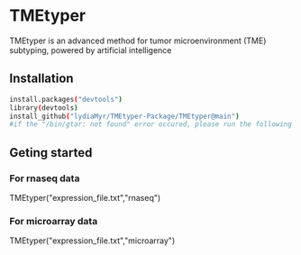 # TMEtyper
TMEtyper is an advanced method for tumor microenvironment (TME) subtyping, powered by artificial intelligence

## Installation
``` bash
install.packages("devtools")
library(devtools)
install_github("lydiaMyr/TMEtyper-Package/TMEtyper@main")
#if the "/bin/gtar: not found" error occured, please run the following command "export TAR="/bin/tar" before installation.
```
## Geting started
### For rnaseq data
TMEtyper("expression_file.txt","rnaseq")
### For microarray data
TMEtyper("expression_file.txt","microarray")
